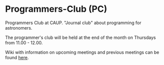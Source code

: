 # Programmers-Club (PC)
Programmers Club at CAUP. "Journal club" about programming for astronomers.

The programmer's club will be held at the end of the month on Thursdays from
11.00 - 12.00.

Wiki with information on upcoming meetings and previous meetings can be found
[here](https://github.com/DanielAndreasen/Programmers-Club/wiki).
